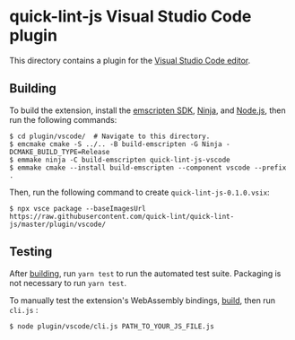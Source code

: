 # quick-lint-js Visual Studio Code plugin

This directory contains a plugin for the [Visual Studio Code
editor][VisualStudioCode].

## Building

To build the extension, install the [emscripten SDK][emscripten-sdk], [Ninja][],
and [Node.js][], then run the following commands:

    $ cd plugin/vscode/  # Navigate to this directory.
    $ emcmake cmake -S ../.. -B build-emscripten -G Ninja -DCMAKE_BUILD_TYPE=Release
    $ emmake ninja -C build-emscripten quick-lint-js-vscode
    $ emmake cmake --install build-emscripten --component vscode --prefix .

Then, run the following command to create `quick-lint-js-0.1.0.vsix`:

    $ npx vsce package --baseImagesUrl https://raw.githubusercontent.com/quick-lint/quick-lint-js/master/plugin/vscode/

## Testing

After [building](#Building), run `yarn test` to run the automated test suite.
Packaging is not necessary to run `yarn test`.

To manually test the extension's WebAssembly bindings, [build](#Building), then
run `cli.js` :

    $ node plugin/vscode/cli.js PATH_TO_YOUR_JS_FILE.js

[Ninja]: https://ninja-build.org/
[Node.js]: https://nodejs.org/
[VisualStudioCode]: https://code.visualstudio.com/
[emscripten-sdk]: https://emscripten.org/docs/getting_started/downloads.html
